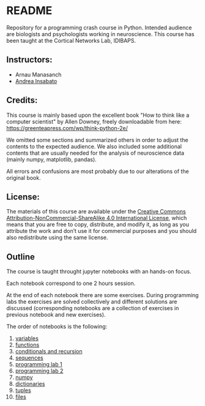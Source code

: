 # README #

Repository for a programming crash course in Python. Intended audience are biologists and psychologists working in neuroscience. This course has been taught at the Cortical Networks Lab, IDIBAPS.

## Instructors:

* Arnau Manasanch
* [Andrea Insabato](https://andreainsabato.eu)

## Credits:

This course is mainly based upon the excellent book "How to think like a computer scientist" by Allen Downey, freely downloadable from here: https://greenteapress.com/wp/think-python-2e/

We omitted some sections and summarized others in order to adjust the contents to the expected audience. We also included some additional contents that are usually needed for the analysis of neuroscience data (mainly numpy, matplotlib, pandas).

All errors and confusions are most probably due to our alterations of the original book.

## License:

The materials of this course are available under the [Creative Commons Attribution-NonCommercial-ShareAlike 4.0 International License](http://creativecommons.org/licenses/by-nc-sa/4.0/), which means that you are free to copy, distribute, and modify it, as long as you attribute the work and don’t use it for commercial purposes and you should also redistribute using the same license.

## Outline


The course is taught throught jupyter notebooks with an hands-on focus.

Each notebook correspond to one 2 hours session.

At the end of each notebook there are some exercises. During programming labs the exercises are solved collectively and different solutions are discussed (corresponding notebooks are a collection of exercises in previous notebook and new exercises).

The order of notebooks is the following:

1. [variables](variables.ipynb)
2. [functions](functions.ipynb)
3. [conditionals and recursion](conditionals.ipynb)
4. [sequences](sequences.ipynb)
5. [programming lab 1](exercises_1.ipynb)
6. [programming lab 2](exercises_1.ipynb)
7. [numpy](numpy.ipynb)
8. [dictionaries](dictionaries.ipynb)
9. [tuples](tuples.ipynb)
10. [files](files.ipynb)




